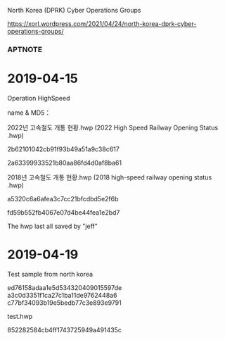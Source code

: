 North Korea (DPRK) Cyber Operations Groups

https://xorl.wordpress.com/2021/04/24/north-korea-dprk-cyber-operations-groups/

### APTNOTE

# 2019-04-15

Operation HighSpeed

name & MD5：

2022년 고속철도 개통 현황.hwp (2022 High Speed Railway Opening Status .hwp)

2b62101042cb91f93b49a51a9c38c617

2a63399933521b80aa86fd4d0af8ba61

2018년 고속철도 개통 현황.hwp (2018 high-speed railway opening status .hwp)

a5320c6a6afea3c7cc21bfcdbd5e2f6b

fd59b552fb4067e07d4be44fea1e2bd7

The hwp last all saved by "jeff"


# 2019-04-19

Test sample from north korea

ed76158adaa1e5d534320409015597de
a3c0d3351f1ca27c1ba11de9762448a6
c77bf34093b19e5bedb77c3e893e9791

test.hwp

852282584cb4ff1743725949a491435c
